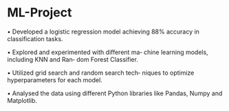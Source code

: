# ML-Project
• Developed a logistic regression model achieving
88% accuracy in classification tasks.

• Explored and experimented with different ma‐
chine learning models, including KNN and Ran‐
dom Forest Classifier.

• Utilized grid search and random search tech‐
niques to optimize hyperparameters for each
model.

• Analysed the data using different Python libraries
like Pandas, Numpy and Matplotlib.
